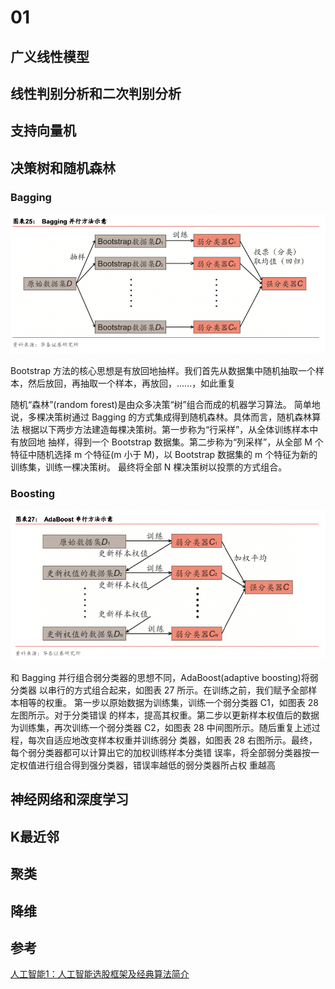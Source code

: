 # 01

## 广义线性模型

## 线性判别分析和二次判别分析

## 支持向量机

## 决策树和随机森林

### Bagging

![](./image/01-01.png)

Bootstrap 方法的核心思想是有放回地抽样。我们首先从数据集中随机抽取一个样本，然后放回，再抽取一个样本，再放回，......，如此重复

随机“森林”(random forest)是由众多决策“树”组合而成的机器学习算法。 简单地说，多棵决策树通过 Bagging 的方式集成得到随机森林。具体而言，随机森林算法 根据以下两步方法建造每棵决策树。第一步称为“行采样”，从全体训练样本中有放回地 抽样，得到一个 Bootstrap 数据集。第二步称为“列采样”，从全部 M 个特征中随机选择 m 个特征(m 小于 M)，以 Bootstrap 数据集的 m 个特征为新的训练集，训练一棵决策树。 最终将全部 N 棵决策树以投票的方式组合。

### Boosting

![](./image/01-02.png)

和 Bagging 并行组合弱分类器的思想不同，AdaBoost(adaptive boosting)将弱分类器 以串行的方式组合起来，如图表 27 所示。在训练之前，我们赋予全部样本相等的权重。 第一步以原始数据为训练集，训练一个弱分类器 C1，如图表 28 左图所示。对于分类错误 的样本，提高其权重。第二步以更新样本权值后的数据为训练集，再次训练一个弱分类器 C2，如图表 28 中间图所示。随后重复上述过程，每次自适应地改变样本权重并训练弱分 类器，如图表 28 右图所示。最终，每个弱分类器都可以计算出它的加权训练样本分类错 误率，将全部弱分类器按一定权值进行组合得到强分类器，错误率越低的弱分类器所占权 重越高

## 神经网络和深度学习

## K最近邻

## 聚类

## 降维

## 参考

[人工智能1：人工智能选股框架及经典算法简介](https://pan.baidu.com/s/1l_QcAZ5cc8l6ry1YysWuYg?pwd=uzdq)